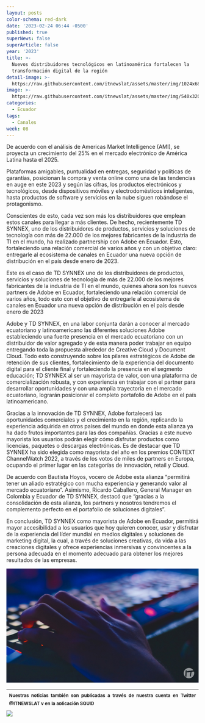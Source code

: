 ```yaml
---
layout: posts
color-schema: red-dark
date: '2023-02-24 06:44 -0500'
published: true
superNews: false
superArticle: false
year: '2023'
title: >-
  Nuevos distribuidores tecnológicos en latinoamérica fortalecen la
  transformación digital de la región
detail-image: >-
  https://raw.githubusercontent.com/itnewslat/assets/master/img/1024x680/mano-en-teclado-g.jpg
image: >-
  https://raw.githubusercontent.com/itnewslat/assets/master/img/540x320/mano-en-teclado-p.jpg
categories:
  - Ecuador
tags:
  - Canales
week: 08
---
```

De acuerdo con el análisis de Americas Market Intelligence (AMI), se proyecta un crecimiento del 25% en el mercado electrónico de América Latina hasta el 2025. 

Plataformas amigables, puntualidad en entregas, seguridad y políticas de garantías, posicionan la compra y venta online como una de las tendencias en auge en este 2023 y según las cifras, los productos electrónicos y tecnológicos, desde dispositivos móviles y electrodomésticos inteligentes, hasta productos de software y servicios en la nube siguen robándose el protagonismo. 

Conscientes de esto, cada vez son más los distribuidores que emplean estos canales para llegar a más clientes. De hecho, recientemente TD SYNNEX, uno de los distribuidores de productos, servicios y soluciones de tecnología con más de 22.000 de los mejores fabricantes de la industria de TI en el mundo, ha realizado partnership con Adobe en Ecuador. Esto, fortaleciendo una relación comercial de varios años y con un objetivo claro: entregarle al ecosistema de canales en Ecuador una nueva opción de distribución en el país desde enero de 2023.

Este es el caso de TD SYNNEX uno de los distribuidores de productos, servicios y soluciones de tecnología de más de 22.000 de los mejores fabricantes de la industria de TI en el mundo, quienes ahora  son los nuevos partners de Adobe en Ecuador, fortaleciendo una relación comercial de varios años, todo esto con el objetivo de entregarle al ecosistema de canales en Ecuador una nueva opción de distribución en el país desde enero de 2023

Adobe y TD SYNNEX, en una labor conjunta darán a conocer al mercado ecuatoriano y latinoamericano las diferentes soluciones Adobe estableciendo una fuerte presencia en el mercado ecuatoriano con un distribuidor de valor agregado y de esta manera poder trabajar en equipo entregando toda la propuesta alrededor de Creative Cloud y Document Cloud. Todo esto construyendo sobre los pilares estratégicos de Adobe de retención de sus clientes, fortalecimiento de la experiencia del documento digital para el cliente final y fortaleciendo la presencia en el segmento educación; TD SYNNEX al ser un mayorista de valor, con una plataforma de comercialización robusta, y con experiencia en trabajar con el partner para desarrollar oportunidades y con una amplia trayectoria en el mercado ecuatoriano, lograrán posicionar el completo portafolio de Adobe en el país latinoamericano.

Gracias a la innovación de TD SYNNEX, Adobe fortalecerá las oportunidades comerciales y el crecimiento en la región, replicando la experiencia adquirida en otros países del mundo en donde esta alianza ya ha dado frutos importantes para las dos compañías. Gracias a este nuevo mayorista los usuarios podrán elegir cómo disfrutar productos como licencias, paquetes o descargas electrónicas. Es de destacar que TD SYNNEX ha sido elegida como mayorista del año en los premios CONTEXT ChannelWatch 2022, a través de los votos de miles de partners en Europa, ocupando el primer lugar en las categorías de innovación, retail y Cloud.

De acuerdo con Bautista Hoyos, vocero de Adobe esta alianza “permitirá tener un aliado estratégico con mucha experiencia y generando valor al mercado ecuatoriano”. Asimismo, Ricardo Caballero, General Manager en Colombia y Ecuador de TD SYNNEX, destacó que “gracias a la consolidación de esta alianza, los partners y nosotros tendremos el complemento perfecto en el portafolio de soluciones digitales”.

En conclusión, TD SYNNEX como mayorista de Adobe en Ecuador, permitirá mayor accesibilidad a los usuarios que hoy quieren conocer, usar y disfrutar de la experiencia del líder mundial en medios digitales y soluciones de marketing digital, la cual, a través de soluciones creativas, da vida a las creaciones digitales y ofrece experiencias inmersivas y convincentes a la persona adecuada en el momento adecuado para obtener los mejores resultados de las empresas.

![](https://raw.githubusercontent.com/itnewslat/assets/master/img/540x320/mano-en-teclado-p.jpg)

<table style="height: 42px;" width="569">
<tbody>
<tr>
<td style="text-align: justify;"><sub><strong>Nuestras noticias también son publicadas a través de nuestra cuenta en Twitter <a href="https://twitter.com/itnewslat?lang=es">@ITNEWSLAT</a> y en la aplicación <a href="https://squidapp.co/en/">SQUID</a></strong></sub></td>
</tr>
</tbody>
</table>

<img src="https://tracker.metricool.com/c3po.jpg?hash=56f88a41e39ab42c063cc51676587a04"/>